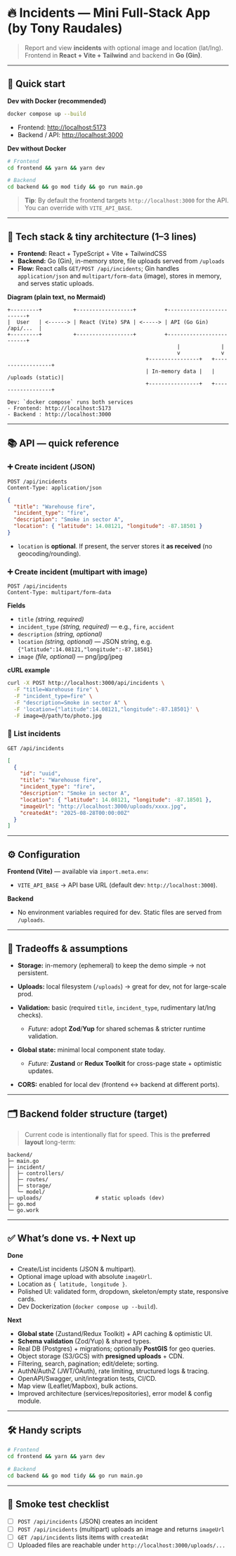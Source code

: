 # 🔥 Incidents — Mini Full‑Stack App (by Tony Raudales)

> Report and view **incidents** with optional image and location (lat/lng). Frontend in **React + Vite + Tailwind** and backend in **Go (Gin)**.

---

## 🚀 Quick start

**Dev with Docker (recommended)**

```bash
docker compose up --build
```

* Frontend: [http://localhost:5173](http://localhost:5173)
* Backend / API: [http://localhost:3000](http://localhost:3000)

**Dev without Docker**

```bash
# Frontend
cd frontend && yarn && yarn dev

# Backend
cd backend && go mod tidy && go run main.go
```

> **Tip**: By default the frontend targets `http://localhost:3000` for the API. You can override with `VITE_API_BASE`.

---

## 🧩 Tech stack & tiny architecture (1–3 lines)

* **Frontend:** React + TypeScript + Vite + TailwindCSS
* **Backend:** Go (Gin), in-memory store, file uploads served from `/uploads`
* **Flow:** React calls `GET/POST /api/incidents`; Gin handles `application/json` and `multipart/form-data` (image), stores in memory, and serves static uploads.

**Diagram (plain text, no Mermaid)**

```text
+---------+          +------------------+         +-------------------------+
|  User   | <------> | React (Vite) SPA | <-----> | API (Go Gin) /api/...  |
+---------+          +------------------+         +-------------------------+
                                                      |             |
                                                      v             v
                                            +----------------+   +------------------+
                                            | In-memory data |   | /uploads (static)|
                                            +----------------+   +------------------+

Dev: `docker compose` runs both services
- Frontend: http://localhost:5173
- Backend : http://localhost:3000
```

---

## 📚 API — quick reference

### ➕ Create incident (JSON)

```http
POST /api/incidents
Content-Type: application/json
```

```json
{
  "title": "Warehouse fire",
  "incident_type": "fire",
  "description": "Smoke in sector A",
  "location": { "latitude": 14.08121, "longitude": -87.18501 }
}
```

* `location` is **optional**. If present, the server stores it **as received** (no geocoding/rounding).

### ➕ Create incident (multipart with image)

```http
POST /api/incidents
Content-Type: multipart/form-data
```

**Fields**

* `title` *(string, required)*
* `incident_type` *(string, required)* — e.g., `fire`, `accident`
* `description` *(string, optional)*
* `location` *(string, optional)* — JSON string, e.g. `{"latitude":14.08121,"longitude":-87.18501}`
* `image` *(file, optional)* — png/jpg/jpeg

**cURL example**

```bash
curl -X POST http://localhost:3000/api/incidents \
  -F "title=Warehouse fire" \
  -F "incident_type=fire" \
  -F "description=Smoke in sector A" \
  -F 'location={"latitude":14.08121,"longitude":-87.18501}' \
  -F image=@/path/to/photo.jpg
```

### 📜 List incidents

```http
GET /api/incidents
```

```json
[
  {
    "id": "uuid",
    "title": "Warehouse fire",
    "incident_type": "fire",
    "description": "Smoke in sector A",
    "location": { "latitude": 14.08121, "longitude": -87.18501 },
    "imageUrl": "http://localhost:3000/uploads/xxxx.jpg",
    "createdAt": "2025-08-28T00:00:00Z"
  }
]
```

---

## ⚙️ Configuration

**Frontend (Vite)** — available via `import.meta.env`:

* `VITE_API_BASE` → API base URL (default dev: `http://localhost:3000`).

**Backend**

* No environment variables required for dev. Static files are served from `/uploads`.

---

## 🧠 Tradeoffs & assumptions

* **Storage:** in-memory (ephemeral) to keep the demo simple → not persistent.
* **Uploads:** local filesystem (`/uploads`) → great for dev, not for large-scale prod.
* **Validation:** basic (required `title`, `incident_type`, rudimentary lat/lng checks).

  * *Future:* adopt **Zod**/**Yup** for shared schemas & stricter runtime validation.
* **Global state:** minimal local component state today.

  * *Future:* **Zustand** or **Redux Toolkit** for cross-page state + optimistic updates.
* **CORS:** enabled for local dev (frontend ↔ backend at different ports).

---

## 🗂️ Backend folder structure (target)

> Current code is intentionally flat for speed. This is the **preferred layout** long-term:

```
backend/
├─ main.go
├─ incident/
│  ├─ controllers/
│  ├─ routes/
│  ├─ storage/
│  └─ model/
├─ uploads/                 # static uploads (dev)
├─ go.mod
└─ go.work
```

---

## ✅ What’s done vs. ➕ Next up

**Done**

* Create/List incidents (JSON & multipart).
* Optional image upload with absolute `imageUrl`.
* Location as `{ latitude, longitude }`.
* Polished UI: validated form, dropdown, skeleton/empty state, responsive cards.
* Dev Dockerization (`docker compose up --build`).

**Next**

* **Global state** (Zustand/Redux Toolkit) + API caching & optimistic UI.
* **Schema validation** (Zod/Yup) & shared types.
* Real DB (Postgres) + migrations; optionally **PostGIS** for geo queries.
* Object storage (S3/GCS) with **presigned uploads** + CDN.
* Filtering, search, pagination; edit/delete; sorting.
* AuthN/AuthZ (JWT/OAuth), rate limiting, structured logs & tracing.
* OpenAPI/Swagger, unit/integration tests, CI/CD.
* Map view (Leaflet/Mapbox), bulk actions.
* Improved architecture (services/repositories), error model & config module.

---

## 🛠️ Handy scripts

```bash
# Frontend
cd frontend && yarn && yarn dev

# Backend
cd backend && go mod tidy && go run main.go
```

---

## 🧪 Smoke test checklist

* [ ] `POST /api/incidents` (JSON) creates an incident
* [ ] `POST /api/incidents` (multipart) uploads an image and returns `imageUrl`
* [ ] `GET /api/incidents` lists items with `createdAt`
* [ ] Uploaded files are reachable under `http://localhost:3000/uploads/...`
